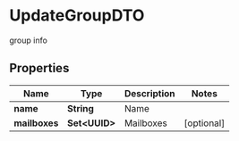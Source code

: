 

# UpdateGroupDTO

group info

## Properties

| Name | Type | Description | Notes |
|------------ | ------------- | ------------- | -------------|
|**name** | **String** | Name |  |
|**mailboxes** | **Set&lt;UUID&gt;** | Mailboxes |  [optional] |



